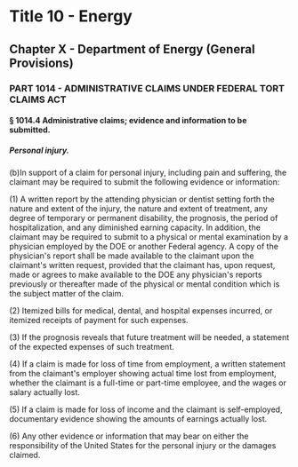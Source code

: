 
# Title 10 - Energy
## Chapter X - Department of Energy (General Provisions)
### PART 1014 - ADMINISTRATIVE CLAIMS UNDER FEDERAL TORT CLAIMS ACT
#### § 1014.4 Administrative claims; evidence and information to be submitted.
##### Personal injury.

(b)In support of a claim for personal injury, including pain and suffering, the claimant may be required to submit the following evidence or information:

(1) A written report by the attending physician or dentist setting forth the nature and extent of the injury, the nature and extent of treatment, any degree of temporary or permanent disability, the prognosis, the period of hospitalization, and any diminished earning capacity. In addition, the claimant may be required to submit to a physical or mental examination by a physician employed by the DOE or another Federal agency. A copy of the physician's report shall be made available to the claimant upon the claimant's written request, provided that the claimant has, upon request, made or agrees to make available to the DOE any physician's reports previously or thereafter made of the physical or mental condition which is the subject matter of the claim.

(2) Itemized bills for medical, dental, and hospital expenses incurred, or itemized receipts of payment for such expenses.

(3) If the prognosis reveals that future treatment will be needed, a statement of the expected expenses of such treatment.

(4) If a claim is made for loss of time from employment, a written statement from the claimant's employer showing actual time lost from employment, whether the claimant is a full-time or part-time employee, and the wages or salary actually lost.

(5) If a claim is made for loss of income and the claimant is self-employed, documentary evidence showing the amounts of earnings actually lost.

(6) Any other evidence or information that may bear on either the responsibility of the United States for the personal injury or the damages claimed.
